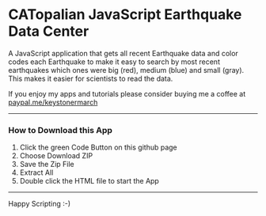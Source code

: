 # CATopalian JavaScript Earthquake Data Center
A JavaScript application that gets all recent Earthquake data and color codes each Earthquake to make it easy to search by most recent earthquakes which ones were big (red), medium (blue) and small (gray). This makes it easier for scientists to read the data.  

If you enjoy my apps and tutorials please consider buying me a coffee at [paypal.me/keystonermarch](https://www.paypal.com/paypalme/keystonermarch)

---

### How to Download this App
1. Click the green Code Button on this github page
2. Choose Download ZIP
3. Save the Zip File
4. Extract All
5. Double click the HTML file to start the App

---

Happy Scripting :-)

